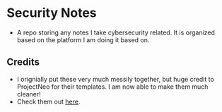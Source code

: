 # Security Notes
- A repo storing any notes I take cybersecurity related. It is organized based on the platform I am doing it based on.

## Credits
- I orignially put these very much messily together, but huge credit to ProjectNeo for their templates. I am now able to make them much cleaner!
- Check them out [here](https://github.com/Neosprings/ProjectNeo).
